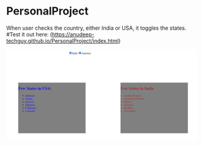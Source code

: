 # PersonalProject
When user checks the country, either India or USA, it  toggles the states. 
#Test it out here:
(https://anudeep-techguy.github.io/PersonalProject/index.html)

![alt text](https://github.com/anudeep-TechGuy/PersonalProject/blob/master/demo.png)
